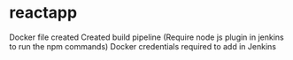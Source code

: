 # reactapp
Docker file created
Created build pipeline (Require node js plugin in jenkins to run the npm commands)
Docker credentials required to add in Jenkins
